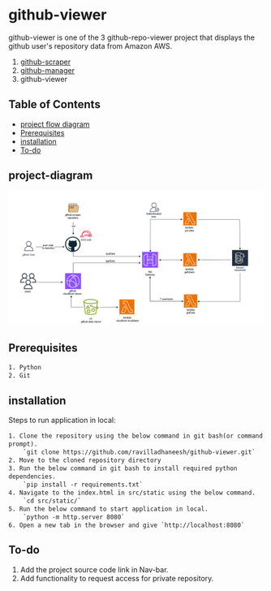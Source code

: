 # github-viewer

github-viewer is one of the 3 github-repo-viewer project that displays the github user's repository data from Amazon AWS.

1. [github-scraper](https://github.com/ravilladhaneesh/github-scraper)
2. [github-manager](https://github.com/ravilladhaneesh/github-manager)
3. github-viewer

## Table of Contents

- [project flow diagram](#project-diagram)
- [Prerequisites](#Prerequisites)
- [installation](#installation)
- [To-do](#To-do)


## project-diagram

![project flow diagram](src/static/images/project-final-diagram.png)


## Prerequisites

    1. Python
    2. Git


## installation

Steps to run application in local:

    1. Clone the repository using the below command in git bash(or command prompt).
        `git clone https://github.com/ravilladhaneesh/github-viewer.git`
    2. Move to the cloned repository directory
    3. Run the below command in git bash to install required python dependencies.
        `pip install -r requirements.txt`
    4. Navigate to the index.html in src/static using the below command.
        `cd src/static/`
    5. Run the below command to start application in local.
        `python -m http.server 8080`
    6. Open a new tab in the browser and give `http://localhost:8080`



## To-do

1. Add the project source code link in Nav-bar.
2. Add functionality to request access for private repository.



